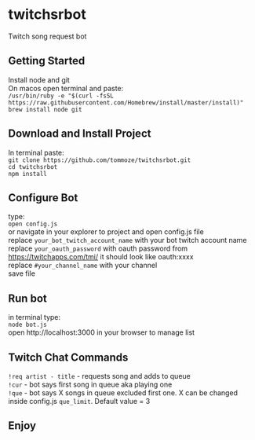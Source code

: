 # twitchsrbot
Twitch song request bot

## Getting Started
Install node and git\
On macos open terminal and paste:\
`/usr/bin/ruby -e "$(curl -fsSL https://raw.githubusercontent.com/Homebrew/install/master/install)"` \
`brew install node git`

## Download and Install Project
In terminal paste:\
`git clone https://github.com/tommoze/twitchsrbot.git`\
`cd twitchsrbot`\
`npm install`

## Configure Bot
type:\
`open config.js`\
or navigate in your explorer to project and open config.js file\
replace `your_bot_twitch_account_name` with your bot twitch account name\
replace `your_oauth_password` with oauth password from https://twitchapps.com/tmi/ it should look like oauth:xxxx\
replace `#your_channel_name` with your channel\
save file

## Run bot
in terminal type:\
`node bot.js`\
open http://localhost:3000 in your browser to manage list

## Twitch Chat Commands
`!req artist - title` - requests song and adds to queue\
`!cur` - bot says first song in queue aka playing one\
`!que` - bot says X songs in queue excluded first one. X can be changed inside config.js `que_limit`. Default value = 3

## Enjoy